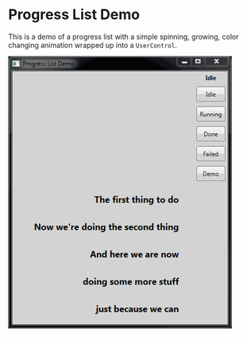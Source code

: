 # Progress List Demo
This is a demo of a progress list with a simple spinning, growing, color changing animation wrapped up into a `UserControl`.

![Demo](Demo.gif)